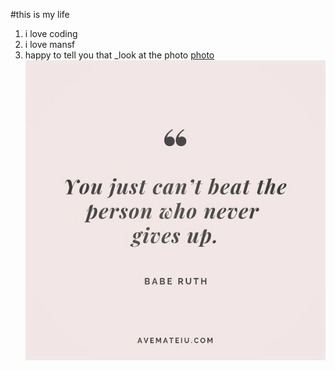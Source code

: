 #this is my life
1. i love coding
2. i love mansf
3. happy to tell you that
_look at the photo [photo](quote-147.jpg)
![photo](quote-147.jpg)

